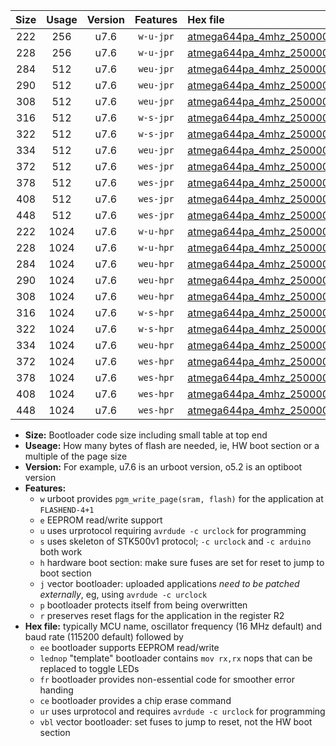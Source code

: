 |Size|Usage|Version|Features|Hex file|
|:-:|:-:|:-:|:-:|:--|
|222|256|u7.6|`w-u-jpr`|[atmega644pa_4mhz_250000bps_ur_vbl.hex](https://raw.githubusercontent.com/stefanrueger/urboot/main/bootloaders/atmega644pa/fcpu_4mhz/250000_bps/atmega644pa_4mhz_250000bps_ur_vbl.hex)|
|228|256|u7.6|`w-u-jpr`|[atmega644pa_4mhz_250000bps_lednop_ur_vbl.hex](https://raw.githubusercontent.com/stefanrueger/urboot/main/bootloaders/atmega644pa/fcpu_4mhz/250000_bps/atmega644pa_4mhz_250000bps_lednop_ur_vbl.hex)|
|284|512|u7.6|`weu-jpr`|[atmega644pa_4mhz_250000bps_ee_ur_vbl.hex](https://raw.githubusercontent.com/stefanrueger/urboot/main/bootloaders/atmega644pa/fcpu_4mhz/250000_bps/atmega644pa_4mhz_250000bps_ee_ur_vbl.hex)|
|290|512|u7.6|`weu-jpr`|[atmega644pa_4mhz_250000bps_ee_lednop_ur_vbl.hex](https://raw.githubusercontent.com/stefanrueger/urboot/main/bootloaders/atmega644pa/fcpu_4mhz/250000_bps/atmega644pa_4mhz_250000bps_ee_lednop_ur_vbl.hex)|
|308|512|u7.6|`weu-jpr`|[atmega644pa_4mhz_250000bps_ee_lednop_fr_ur_vbl.hex](https://raw.githubusercontent.com/stefanrueger/urboot/main/bootloaders/atmega644pa/fcpu_4mhz/250000_bps/atmega644pa_4mhz_250000bps_ee_lednop_fr_ur_vbl.hex)|
|316|512|u7.6|`w-s-jpr`|[atmega644pa_4mhz_250000bps_vbl.hex](https://raw.githubusercontent.com/stefanrueger/urboot/main/bootloaders/atmega644pa/fcpu_4mhz/250000_bps/atmega644pa_4mhz_250000bps_vbl.hex)|
|322|512|u7.6|`w-s-jpr`|[atmega644pa_4mhz_250000bps_lednop_vbl.hex](https://raw.githubusercontent.com/stefanrueger/urboot/main/bootloaders/atmega644pa/fcpu_4mhz/250000_bps/atmega644pa_4mhz_250000bps_lednop_vbl.hex)|
|334|512|u7.6|`weu-jpr`|[atmega644pa_4mhz_250000bps_ee_lednop_fr_ce_ur_vbl.hex](https://raw.githubusercontent.com/stefanrueger/urboot/main/bootloaders/atmega644pa/fcpu_4mhz/250000_bps/atmega644pa_4mhz_250000bps_ee_lednop_fr_ce_ur_vbl.hex)|
|372|512|u7.6|`wes-jpr`|[atmega644pa_4mhz_250000bps_ee_vbl.hex](https://raw.githubusercontent.com/stefanrueger/urboot/main/bootloaders/atmega644pa/fcpu_4mhz/250000_bps/atmega644pa_4mhz_250000bps_ee_vbl.hex)|
|378|512|u7.6|`wes-jpr`|[atmega644pa_4mhz_250000bps_ee_lednop_vbl.hex](https://raw.githubusercontent.com/stefanrueger/urboot/main/bootloaders/atmega644pa/fcpu_4mhz/250000_bps/atmega644pa_4mhz_250000bps_ee_lednop_vbl.hex)|
|408|512|u7.6|`wes-jpr`|[atmega644pa_4mhz_250000bps_ee_lednop_fr_vbl.hex](https://raw.githubusercontent.com/stefanrueger/urboot/main/bootloaders/atmega644pa/fcpu_4mhz/250000_bps/atmega644pa_4mhz_250000bps_ee_lednop_fr_vbl.hex)|
|448|512|u7.6|`wes-jpr`|[atmega644pa_4mhz_250000bps_ee_lednop_fr_ce_vbl.hex](https://raw.githubusercontent.com/stefanrueger/urboot/main/bootloaders/atmega644pa/fcpu_4mhz/250000_bps/atmega644pa_4mhz_250000bps_ee_lednop_fr_ce_vbl.hex)|
|222|1024|u7.6|`w-u-hpr`|[atmega644pa_4mhz_250000bps_ur.hex](https://raw.githubusercontent.com/stefanrueger/urboot/main/bootloaders/atmega644pa/fcpu_4mhz/250000_bps/atmega644pa_4mhz_250000bps_ur.hex)|
|228|1024|u7.6|`w-u-hpr`|[atmega644pa_4mhz_250000bps_lednop_ur.hex](https://raw.githubusercontent.com/stefanrueger/urboot/main/bootloaders/atmega644pa/fcpu_4mhz/250000_bps/atmega644pa_4mhz_250000bps_lednop_ur.hex)|
|284|1024|u7.6|`weu-hpr`|[atmega644pa_4mhz_250000bps_ee_ur.hex](https://raw.githubusercontent.com/stefanrueger/urboot/main/bootloaders/atmega644pa/fcpu_4mhz/250000_bps/atmega644pa_4mhz_250000bps_ee_ur.hex)|
|290|1024|u7.6|`weu-hpr`|[atmega644pa_4mhz_250000bps_ee_lednop_ur.hex](https://raw.githubusercontent.com/stefanrueger/urboot/main/bootloaders/atmega644pa/fcpu_4mhz/250000_bps/atmega644pa_4mhz_250000bps_ee_lednop_ur.hex)|
|308|1024|u7.6|`weu-hpr`|[atmega644pa_4mhz_250000bps_ee_lednop_fr_ur.hex](https://raw.githubusercontent.com/stefanrueger/urboot/main/bootloaders/atmega644pa/fcpu_4mhz/250000_bps/atmega644pa_4mhz_250000bps_ee_lednop_fr_ur.hex)|
|316|1024|u7.6|`w-s-hpr`|[atmega644pa_4mhz_250000bps.hex](https://raw.githubusercontent.com/stefanrueger/urboot/main/bootloaders/atmega644pa/fcpu_4mhz/250000_bps/atmega644pa_4mhz_250000bps.hex)|
|322|1024|u7.6|`w-s-hpr`|[atmega644pa_4mhz_250000bps_lednop.hex](https://raw.githubusercontent.com/stefanrueger/urboot/main/bootloaders/atmega644pa/fcpu_4mhz/250000_bps/atmega644pa_4mhz_250000bps_lednop.hex)|
|334|1024|u7.6|`weu-hpr`|[atmega644pa_4mhz_250000bps_ee_lednop_fr_ce_ur.hex](https://raw.githubusercontent.com/stefanrueger/urboot/main/bootloaders/atmega644pa/fcpu_4mhz/250000_bps/atmega644pa_4mhz_250000bps_ee_lednop_fr_ce_ur.hex)|
|372|1024|u7.6|`wes-hpr`|[atmega644pa_4mhz_250000bps_ee.hex](https://raw.githubusercontent.com/stefanrueger/urboot/main/bootloaders/atmega644pa/fcpu_4mhz/250000_bps/atmega644pa_4mhz_250000bps_ee.hex)|
|378|1024|u7.6|`wes-hpr`|[atmega644pa_4mhz_250000bps_ee_lednop.hex](https://raw.githubusercontent.com/stefanrueger/urboot/main/bootloaders/atmega644pa/fcpu_4mhz/250000_bps/atmega644pa_4mhz_250000bps_ee_lednop.hex)|
|408|1024|u7.6|`wes-hpr`|[atmega644pa_4mhz_250000bps_ee_lednop_fr.hex](https://raw.githubusercontent.com/stefanrueger/urboot/main/bootloaders/atmega644pa/fcpu_4mhz/250000_bps/atmega644pa_4mhz_250000bps_ee_lednop_fr.hex)|
|448|1024|u7.6|`wes-hpr`|[atmega644pa_4mhz_250000bps_ee_lednop_fr_ce.hex](https://raw.githubusercontent.com/stefanrueger/urboot/main/bootloaders/atmega644pa/fcpu_4mhz/250000_bps/atmega644pa_4mhz_250000bps_ee_lednop_fr_ce.hex)|

- **Size:** Bootloader code size including small table at top end
- **Useage:** How many bytes of flash are needed, ie, HW boot section or a multiple of the page size
- **Version:** For example, u7.6 is an urboot version, o5.2 is an optiboot version
- **Features:**
  + `w` urboot provides `pgm_write_page(sram, flash)` for the application at `FLASHEND-4+1`
  + `e` EEPROM read/write support
  + `u` uses urprotocol requiring `avrdude -c urclock` for programming
  + `s` uses skeleton of STK500v1 protocol; `-c urclock` and `-c arduino` both work
  + `h` hardware boot section: make sure fuses are set for reset to jump to boot section
  + `j` vector bootloader: uploaded applications *need to be patched externally*, eg, using `avrdude -c urclock`
  + `p` bootloader protects itself from being overwritten
  + `r` preserves reset flags for the application in the register R2
- **Hex file:** typically MCU name, oscillator frequency (16 MHz default) and baud rate (115200 default) followed by
  + `ee` bootloader supports EEPROM read/write
  + `lednop` "template" bootloader contains `mov rx,rx` nops that can be replaced to toggle LEDs
  + `fr` bootloader provides non-essential code for smoother error handing
  + `ce` bootloader provides a chip erase command
  + `ur` uses urprotocol and requires `avrdude -c urclock` for programming
  + `vbl` vector bootloader: set fuses to jump to reset, not the HW boot section
